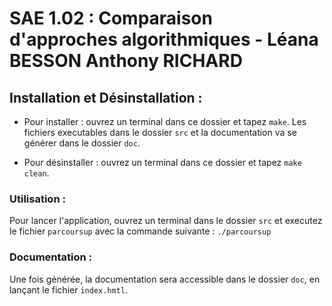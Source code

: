 # SAE 1.02 : Comparaison d'approches algorithmiques - Léana BESSON Anthony RICHARD

## Installation et Désinstallation :

* Pour installer : ouvrez un terminal dans ce dossier et tapez `make`. Les fichiers executables dans le dossier `src` et la documentation va se générer dans le dossier `doc`.

* Pour désinstaller : ouvrez un terminal dans ce dossier et tapez `make clean`.

### Utilisation :

Pour lancer l'application, ouvrez un terminal dans le dossier `src` et executez le fichier `parcoursup` avec la commande suivante :  `./parcoursup`

### Documentation :

Une fois générée, la documentation sera accessible dans le dossier `doc`, en lançant le fichier `index.hmtl`.
